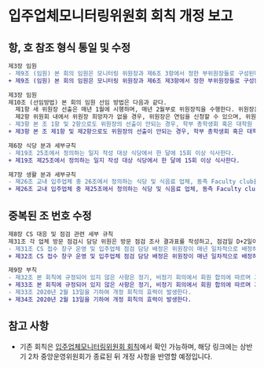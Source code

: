 입주업체모니터링위원회 회칙 개정 보고
===

## 항, 호 참조 형식 통일 및 수정
```diff
제3장 임원
- 제9조 (임원) 본 회의 임원은 모니터링 위원장과 제6조 3항에서 정한 부위원장들로 구성된다.
+ 제9조 (임원) 본 회의 임원은 모니터링 위원장과 제6조 제3항에서 정한 부위원장들로 구성된다.
```

```diff
제3장 임원
제10조 (선임방법) 본 회의 임원 선임 방법은 다음과 같다.
  제1항 새 위원장 선출은 매년 1월에 시행하며, 매년 2월부로 위원장직을 수행한다. 위원장은 위원들의 과반수 이상의 찬성을 얻은 기존 위원 중 1인으로 선출된다.
  제2항 위원회 내에서 위원장 희망자가 없을 경우, 위원장은 연임을 신청할 수 있으며, 위원들의 과반수 이상의 찬성을 얻으면 연임에 할 수 있다.
- 제3항 본 조 1항 및 2항으로도 위원장의 선출이 안되는 경우, 학부 총학생회 혹은 대학원 총학생회에서 추천한 자를 위원장으로 임명한다.
+ 제3항 본 조 제1항 및 제2항으로도 위원장의 선출이 안되는 경우, 학부 총학생회 혹은 대학원 총학생회에서 추천한 자를 위원장으로 임명한다.
```

```diff
제6장 식당 분과 세부규칙
- 제19조 25조에서 정의하는 일지 작성 대상 식당에서 한 달에 15회 이상 식사한다.
+ 제19조 제25조에서 정의하는 일지 작성 대상 식당에서 한 달에 15회 이상 식사한다.
```

```diff
제7장 생활 분과 세부규칙
- 제26조 교내 입주업체 중 26조에서 정의하는 식당 및 식음료 업체, 동측 Faculty club을 제외한 모든 업체를 모니터링한다.
+ 제26조 교내 입주업체 중 제25조에서 정의하는 식당 및 식음료 업체, 동측 Faculty club을 제외한 모든 업체를 모니터링한다.
```

## 중복된 조 번호 수정
```diff
제8장 CS 대응 및 점검 관련 세부 규칙
제31조 각 업체 방문 점검시 담당 위원은 방문 점검 조사 결과표를 작성하고, 점검일 D+2일이내로 위원장에게 제출한다.
- 제31조 CS 접수 창구 운영 및 입주업체 점검 담당 배정은 위원장이 매년 일차적으로 배정하며, 인원 변동이 있는 경우 조정될 수 있다.
+ 제32조 CS 접수 창구 운영 및 입주업체 점검 담당 배정은 위원장이 매년 일차적으로 배정하며, 인원 변동이 있는 경우 조정될 수 있다.

제9장 부칙
- 제32조 본 회칙에 규정되어 있지 않은 사항은 정기, 비정기 회의에서 회원 합의에 따르며 그 외의 상황은 관례에 의한다.
+ 제33조 본 회칙에 규정되어 있지 않은 사항은 정기, 비정기 회의에서 회원 합의에 따르며 그 외의 상황은 관례에 의한다.
- 제33조 2020년 2월 13일을 기하여 개정 회칙의 효력이 발생한다.
+ 제34조 2020년 2월 13일을 기하여 개정 회칙의 효력이 발생한다.
```

## 참고 사항
- 기존 회칙은 [입주업체모니터링위원회 회칙](https://github.com/kaistgsa/organization-bylaw/blob/main/입주업체모니터링위원회-회칙.md)에서 확인 가능하며, 해당 링크에는 상반기 2차 중앙운영위원회가 종료된 뒤 개정 사항을 반영할 예정입니다.

